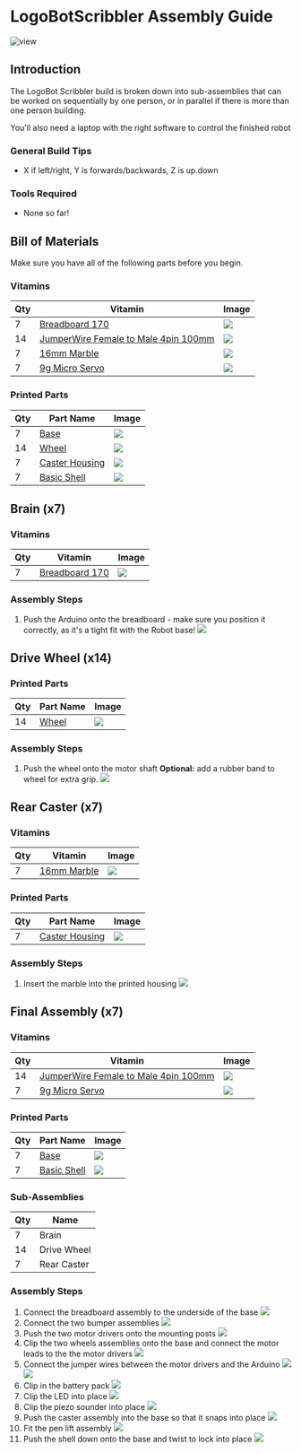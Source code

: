 # LogoBotScribbler Assembly Guide

![view](../images/LogoBotScribbler_view.png)

## Introduction

The LogoBot Scribbler build is broken down into sub-assemblies that can be worked on sequentially by one person, or in parallel if there is more than one person building.

You'll also need a laptop with the right software to control the finished robot

### General Build Tips

* X if left/right, Y is forwards/backwards, Z is up.down

### Tools Required

* None so far!

## Bill of Materials

Make sure you have all of the following parts before you begin.

### Vitamins

Qty | Vitamin | Image
--- | --- | ---
7 | [Breadboard 170]() | ![](../vitamins/images/Breadboard170_view.png) | 
14 | [JumperWire Female to Male 4pin 100mm]() | ![](../vitamins/images/JumperWireFemaletoMale4pin100mm_view.png) | 
7 | [16mm Marble]() | ![](../vitamins/images/16mmMarble_view.png) | 
7 | [9g Micro Servo]() | ![](../vitamins/images/9gMicroServo_view.png) | 

### Printed Parts

Qty | Part Name | Image
--- | --- | ---
7 | [Base](../printedparts/stl/Base.stl) | ![](../printedparts/images/Base_view.png) | 
14 | [Wheel](../printedparts/stl/Wheel.stl) | ![](../printedparts/images/Wheel_view.png) | 
7 | [Caster Housing](../printedparts/stl/CasterHousing.stl) | ![](../printedparts/images/CasterHousing_view.png) | 
7 | [Basic Shell](../printedparts/stl/BasicShell.stl) | ![](../printedparts/images/BasicShell_view.png) | 


## Brain (x7)

### Vitamins

Qty | Vitamin | Image
--- | --- | ---
7 | [Breadboard 170]() | ![](../vitamins/images/Breadboard170_view.png) | 

### Assembly Steps

1. Push the Arduino onto the breadboard - make sure you position it correctly,                  as it's a tight fit with the Robot base!
![](../assemblies/images/Brain_step1_view.png)


## Drive Wheel (x14)

### Printed Parts

Qty | Part Name | Image
--- | --- | ---
14 | [Wheel](../printedparts/stl/Wheel.stl) | ![](../printedparts/images/Wheel_view.png) | 

### Assembly Steps

1. Push the wheel onto the motor shaft 
**Optional:** add a rubber band to wheel for extra grip.
![](../assemblies/images/DriveWheel_step1_view.png)


## Rear Caster (x7)

### Vitamins

Qty | Vitamin | Image
--- | --- | ---
7 | [16mm Marble]() | ![](../vitamins/images/16mmMarble_view.png) | 

### Printed Parts

Qty | Part Name | Image
--- | --- | ---
7 | [Caster Housing](../printedparts/stl/CasterHousing.stl) | ![](../printedparts/images/CasterHousing_view.png) | 

### Assembly Steps

1. Insert the marble into the printed housing
![](../assemblies/images/RearCaster_step1_view.png)


## Final Assembly (x7)

### Vitamins

Qty | Vitamin | Image
--- | --- | ---
14 | [JumperWire Female to Male 4pin 100mm]() | ![](../vitamins/images/JumperWireFemaletoMale4pin100mm_view.png) | 
7 | [9g Micro Servo]() | ![](../vitamins/images/9gMicroServo_view.png) | 

### Printed Parts

Qty | Part Name | Image
--- | --- | ---
7 | [Base](../printedparts/stl/Base.stl) | ![](../printedparts/images/Base_view.png) | 
7 | [Basic Shell](../printedparts/stl/BasicShell.stl) | ![](../printedparts/images/BasicShell_view.png) | 

### Sub-Assemblies

Qty | Name 
--- | --- 
7 | Brain
14 | Drive Wheel
7 | Rear Caster

### Assembly Steps

1. Connect the breadboard assembly to the underside of the base
![](../assemblies/images/FinalAssembly_step1_view.png)
2. Connect the two bumper assemblies
![](../assemblies/images/FinalAssembly_step2_view.png)
3. Push the two motor drivers onto the mounting posts
![](../assemblies/images/FinalAssembly_step3_view.png)
4. Clip the two wheels assemblies onto the base and                     connect the motor leads to the the motor drivers
![](../assemblies/images/FinalAssembly_step4_view.png)
5. Connect the jumper wires between the motor drivers and the Arduino
![](../assemblies/images/FinalAssembly_step5_view.png)
![](../assemblies/images/FinalAssembly_step5_plan.png)
6. Clip in the battery pack
![](../assemblies/images/FinalAssembly_step6_view.png)
7. Clip the LED into place
![](../assemblies/images/FinalAssembly_step7_view.png)
8. Clip the piezo sounder into place
![](../assemblies/images/FinalAssembly_step8_view.png)
9. Push the caster assembly into the base so that it snaps into place
![](../assemblies/images/FinalAssembly_step9_view.png)
10. Fit the pen lift assembly
![](../assemblies/images/FinalAssembly_step10_view.png)
11. Push the shell down onto the base and twist to lock into place
![](../assemblies/images/FinalAssembly_step11_view.png)


